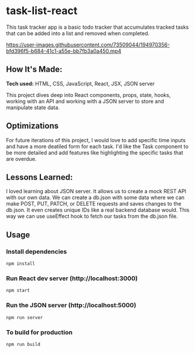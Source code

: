 # task-list-react

This task tracker app is a basic todo tracker that accumulates tracked tasks that can be added into a list and removed when completed.

https://user-images.githubusercontent.com/73509044/194970356-bfd396f5-b684-41c1-a55e-bb7fb3a0a450.mp4


## How It's Made:

**Tech used:** HTML, CSS, JavaScript, React, JSX, JSON server

This project dives deep into React components, props, state, hooks, working with an API and working with a JSON server to store and manipulate state data.

## Optimizations

For future iterations of this project, I would love to add specific time inputs and have a more deatiled form for each task. I'd like the Task component to be more detailed and add features like highlighting the specific tasks that are overdue.

## Lessons Learned:

I loved learning about JSON server. It allows us to create a mock REST API with our own data. We can create a db.json with some data where we can make POST, PUT, PATCH, or DELETE requests and saves changes to the db.json. It even creates unique IDs like a real backend database would. This way we can use useEffect hook to fetch our tasks from the db.json file.




## Usage

### Install dependencies

```
npm install
```

### Run React dev server (http://localhost:3000)

```
npm start
```

### Run the JSON server (http://localhost:5000)

```
npm run server
```

### To build for production

```
npm run build
```








